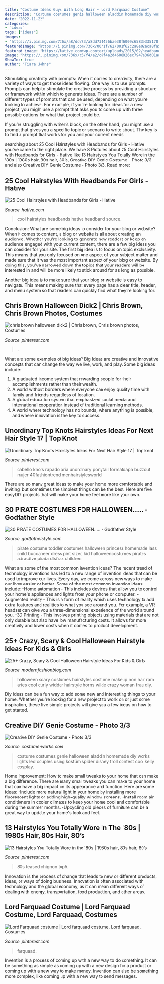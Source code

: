 ```yaml
---
title: "Costume Ideas Guys With Long Hair ~ Lord Farquaad Costume"
description: "Costume costumes genie halloween aladdin homemade diy works lights led couples using kostüm spider disney troll contest cool kelly cosplay"
date: "2022-11-22"
categories:
- "ideas"
tags: ["ideas"]
images:
- "https://i.pinimg.com/736x/a8/dd/73/a8dd734456bae38f6009c6583e335178.jpg"
featuredImage: "https://i.pinimg.com/736x/00/1f/62/001f62c2a8e02aca8fa5384d665d06de.jpg"
featured_image: "https://hative.com/wp-content/uploads/2015/02/headband-hairstyles/8-cool-hairstyles-with-headbands-for-girls.jpg"
image: "https://i.pinimg.com/736x/c6/f4/a2/c6f4a2d4608026ec7947a36d01aae735--chris-brown-photos-christopher-maurice-brown.jpg"
ShowToc: true
author: "Tiara Johns"
---
```



Stimulating creativity with prompts:
When it comes to creativity, there are a variety of ways to get those ideas flowing. One way is to use prompts. Prompts can help to stimulate the creative process by providing a structure or framework within which to generate ideas.
There are a number of different types of prompts that can be used, depending on what you’re looking to achieve. For example, if you’re looking for ideas for a new project, you might use a prompt that asks you to come up with three possible options for what that project could be.

If you’re struggling with writer’s block, on the other hand, you might use a prompt that gives you a specific topic or scenario to write about. The key is to find a prompt that works for you and your current needs.

	

		
searching about 25 Cool Hairstyles with Headbands for Girls - Hative you've came to the right place. We have 8 Pictures about 25 Cool Hairstyles with Headbands for Girls - Hative like 13 Hairstyles You Totally Wore in the &#039;80s | 1980s hair, 80s hair, 80’s, Creative DIY Genie Costume - Photo 3/3 and also Creative DIY Genie Costume - Photo 3/3. Read more:
		
    
## 25 Cool Hairstyles With Headbands For Girls - Hative

<img loading=lazy src="https://hative.com/wp-content/uploads/2015/02/headband-hairstyles/8-cool-hairstyles-with-headbands-for-girls.jpg" onerror="this.onerror=null;this.src='https://tse2.mm.bing.net/th?id=OIP.MaqkiMs63yYpdtOoZ_UgAAHaLK&amp;pid=15.1';" alt="25 Cool Hairstyles with Headbands for Girls - Hative">

_Source: hative.com_

>cool hairstyles headbands hative headband source. 

	

Conclusion: What are some big ideas to consider for your blog or website?
When it comes to content, a blog or website is all about creating an audience. Whether you’re looking to generate new readers or keep an audience engaged with your current content, there are a few big ideas you can consider for your site. 
The first big idea is to focus on topic exclusivity. This means that you only focused on one aspect of your subject matter and made sure that it was the most important aspect of your blog or website. By doing this, you’ve narrowed down the topics that your readers will be interested in and will be more likely to stick around for as long as possible. 

Another big idea is to make sure that your blog or website is easy to navigate. This means making sure that every page has a clear title, header, and menu system so that readers can quickly find what they’re looking for.

    
## Chris Brown Halloween Dick2 | Chris Brown, Chris Brown Photos, Costumes

<img loading=lazy src="https://i.pinimg.com/736x/c6/f4/a2/c6f4a2d4608026ec7947a36d01aae735--chris-brown-photos-christopher-maurice-brown.jpg" onerror="this.onerror=null;this.src='https://tse1.mm.bing.net/th?id=OIP.lpuhm1tTYNSBnsM6NOQy1wAAAA&amp;pid=15.1';" alt="chris brown halloween dick2 | Chris brown, Chris brown photos, Costumes">

_Source: pinterest.com_

>. 

	

What are some examples of big ideas?
Big Ideas are creative and innovative concepts that can change the way we live, work, and play. Some big ideas include: 
1. A graduated income system that rewarding people for their accomplishments rather than their wealth.
2. A world without borders where everyone can enjoy quality time with family and friends regardless of location.
3. A global education system that emphasized social media and international cooperation instead of traditional learning methods.
4. A world where technology has no bounds, where anything is possible, and where innovation is the key to success.

    
## Unordinary Top Knots Hairstyles Ideas For Next Hair Style 17 | Top Knot

<img loading=lazy src="https://i.pinimg.com/736x/a8/dd/73/a8dd734456bae38f6009c6583e335178.jpg" onerror="this.onerror=null;this.src='https://tse1.mm.bing.net/th?id=OIP.yFZxSdg9WxYaQeLx-Uw-zgHaKC&amp;pid=15.1';" alt="Unordinary Top Knots Hairstyles Ideas For Next Hair Style 17 | Top knot">

_Source: pinterest.com_

>cabello knots rapado pria unordinary ponytail formatoapa buzzcut mujer 40fashiontrend menhairstylesworld. 

	

There are so many great ideas to make your home more comfortable and inviting, but sometimes the simplest things can be the best. Here are five easyDIY projects that will make your home feel more like your own.

    
## 30 PIRATE COSTUMES FOR HALLOWEEN..... - Godfather Style

<img loading=lazy src="http://godfatherstyle.com/wp-content/uploads/2016/09/toddler-girls-pirate-costume..jpg" onerror="this.onerror=null;this.src='https://tse2.mm.bing.net/th?id=OIP.KM-xkIlym9laTm38qfGtkQHaKl&amp;pid=15.1';" alt="30 PIRATE COSTUMES FOR HALLOWEEN..... - Godfather Style">

_Source: godfatherstyle.com_

>pirate costume toddler costumes halloween princess homemade lass child buccaneer dress pint sized kid halloweencostumes pirates attractive pirata disfraz children. 

	

What are some of the most common invention ideas?
The recent trend of technology inventions has led to a new range of invention ideas that can be used to improve our lives. Every day, we come across new ways to make our lives easier or better. Some of the most common invention ideas include: 
-Home automation - This includes devices that allow you to control your home's appliances and lights from your phone or computer. 
-Augmented reality - This is a form of reality which uses technology to add extra features and realities to what you see around you. For example, a VR headset can give you a three-dimensional experience of the world around you. 
-3D Printing - This involves printing objects using materials that are not only durable but also have low manufacturing costs. It allows for more creativity and lower costs when it comes to product development.

    
## 25+ Crazy, Scary &amp; Cool Halloween Hairstyle Ideas For Kids &amp; Girls

<img loading=lazy src="http://modernfashionblog.com/wp-content/uploads/2016/09/25-Crazy-Scary-Cool-Halloween-Hairstyle-Ideas-For-Kids-Girls-2016-6.gif" onerror="this.onerror=null;this.src='https://tse2.mm.bing.net/th?id=OIP.iIDHUKOwBdRUQmdHhUwxogHaLH&amp;pid=15.1';" alt="25+ Crazy, Scary &amp; Cool Halloween Hairstyle Ideas For Kids &amp; Girls">

_Source: modernfashionblog.com_

>halloween scary costumes hairstyles costume makeup non hair ram aries cool curly widder hairstyle horns wilde crazy woman frau diy. 

	

Diy ideas can be a fun way to add some new and interesting things to your home. Whether you're looking for a new project to work on or just some inspiration, these five simple projects will give you a few ideas on how to get started.

    
## Creative DIY Genie Costume - Photo 3/3

<img loading=lazy src="http://photos.costume-works.com/full/genie10.jpg" onerror="this.onerror=null;this.src='https://tse3.mm.bing.net/th?id=OIP.uQY1Yy8QHyUxr3XGqg-s8gCxEs&amp;pid=15.1';" alt="Creative DIY Genie Costume - Photo 3/3">

_Source: costume-works.com_

>costume costumes genie halloween aladdin homemade diy works lights led couples using kostüm spider disney troll contest cool kelly cosplay. 

	

Home Improvement: How to make small tweaks to your home that can make a big difference.
There are many small tweaks you can make to your home that can have a big impact on its appearance and function. Here are some ideas: 
-Include more natural light in your home by installing more fluorescent lights or adding high-quality window screens. 
-Install room air conditioners in cooler climates to keep your home cool and comfortable during the summer months. 
-Upcycling old pieces of furniture can be a great way to update your home's look and feel.

    
## 13 Hairstyles You Totally Wore In The &#039;80s | 1980s Hair, 80s Hair, 80’s

<img loading=lazy src="https://i.pinimg.com/736x/7c/c8/e5/7cc8e5c920989a27583c199f2c54067c.jpg" onerror="this.onerror=null;this.src='https://tse3.mm.bing.net/th?id=OIP.f_du5FoV8rxpE8L8S3m72wHaHa&amp;pid=15.1';" alt="13 Hairstyles You Totally Wore in the &#039;80s | 1980s hair, 80s hair, 80’s">

_Source: pinterest.com_

>80s teased chignon top5. 

	

Innovation is the process of change that leads to new or different products, ideas, or ways of doing business. Innovation is often associated with technology and the global economy, as it can mean different ways of dealing with energy, transportation, food production, and other areas.

    
## Lord Farquaad Costume | Lord Farquaad Costume, Lord Farquaad, Costumes

<img loading=lazy src="https://i.pinimg.com/736x/00/1f/62/001f62c2a8e02aca8fa5384d665d06de.jpg" onerror="this.onerror=null;this.src='https://tse2.mm.bing.net/th?id=OIP.HvcpSlRmu6TKcGR30S4PuQHaJ4&amp;pid=15.1';" alt="Lord Farquaad costume | Lord farquaad costume, Lord farquaad, Costumes">

_Source: pinterest.com_

>farquaad. 

	

Invention is a process of coming up with a new way to do something. It can be something as simple as coming up with a new design for a product or coming up with a new way to make money. Invention can also be something more complex, like coming up with a new way to send messages.

